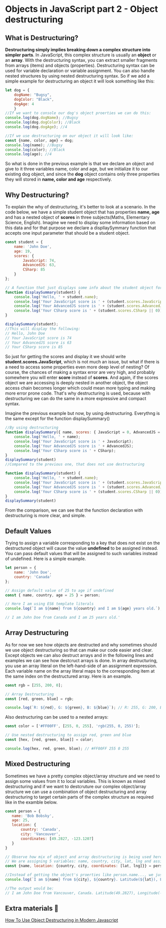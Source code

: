 # Objects in JavaScript part 2 - Object destructuring

## What is Destructuring?
**Destructuring simply implies breaking down a complex structure into simpler parts**. In JavaScript, this complex structure is usually an **object** or an **array**. With the destructuring syntax, you can extract smaller fragments from arrays (items) and objects (properties). Destructuring syntax can be used for variable declaration or variable assignment. You can also handle nested structures by using nested destructuring syntax. So if we add a simple example for destructuring an object it will look something like this:
```javascript
let dog = {
    dogName: "Bugsy",
    dogColor: "Black",
    dogAge: 4
    }
//If we want to console our dog's object proerties we can do this:
console.log(dog.dogName); //Bugsy
console.log(dog.dogColor); //Black
console.log(dog.dogAge); //4

//If we use destructuring on our object it will look like:
const {name, color, age} = dog;
console.log(name); //Bugsy
console.log(color); //Black
console.log(age); //4
```
So what is done in the previous example is that we declare an object and give to it three variables name, color and age, but we initialize it to our existing dog object, and since the **dog** object contains only three properties they will stored in **name, color and age** respectively.

## Why Destructuring?
To explain the why of destructuring, it's better to look at a scenario. In the code below, we have a simple student object that has properties **name, age** and has a nested object of **scores** in three subjects(Maths, Elementary Science, English). Imagine we need to display some information based on this data and for that purpose we declare a displlaySymmary function that accepts one input parameter that should be a student object. 

```javascript
const student = {
    name: 'John Doe',
    age: 19,
    scores: {
        JavaScript: 74,
        AdvancedJS: 63,
        CSharp: 85
    }
};

// A function that just displays some info about the student object for us.
function displaySummary(student) {
    console.log('Hello, ' + student.name);
    console.log('Your JavaScript score is ' + (student.scores.JavaScript || 0));
    console.log('Your AdvancedJS score is ' + (student.scores.AdvancedJS || 0));
    console.log('Your CSharp score is ' + (student.scores.CSharp || 0));
}

displaySummary(student);
//This will display the following:
// Hello, John Doe
// Your JavaScript score is 74
// Your AdvancedJS score is 63
// Your CSharp score is 85
```

So just for getting the scores and display it we should write **student.scores.JavaScript**, which is not much an issue, but what if there is a need to access some properties even more deep level of nesting? Of course, the chances of making a syntax error are very high, and probably somewhere you will enter **score** instead of **scores**. And again, if the scores object we are accessing is deeply nested in another object, the object access chain becomes longer which could mean more typing and making more error prone code. That's why destructuring is used, because with destructuring we can do the same in a more expressive and compact syntax.

Imagine the previous example but now, by using destructuring. Everythng is the same except for the function displaySummary()

```javascript
//By using destructuring
function displaySummary({ name, scores: { JavaScript = 0, AdvancedJS = 0, CSharp = 0 } }) {
    console.log('Hello, ' + name);
    console.log('Your JavaScript score is ' + JavaScript);
    console.log('Your AdvancedJS score is ' + AdvancedJS);
    console.log('Your CSharp score is ' + CSharp);
}
displaySummary(student)
//Compared to the previous one, that does not use destructuring

function displaySummary(student) {
    console.log('Hello, ' + student.name);
    console.log('Your JavaScript score is ' + (student.scores.JavaScript || 0));
    console.log('Your AdvancedJS score is ' + (student.scores.AdvancedJS || 0));
    console.log('Your CSharp score is ' + (student.scores.CSharp || 0));
}
displaySummary(student)
```
From the comparison, we can see that the function declaration with destructuring is more clear, and simple.

## Default Values
Trying to assign a variable corresponding to a key that does not exist on the destructured object will cause the value **undefined** to be assigned instead. You can pass default values that will be assigned to such variables instead of undefined. Here is a simple example.

```javascript
let person = {
    name: 'John Doe',
    country: 'Canada'
};

// Assign default value of 25 to age if undefined
const { name, country, age = 25 } = person;

// Here I am using ES6 template literals
console.log(`I am ${name} from ${country} and I am ${age} years old.`);

// I am John Doe from Canada and I am 25 years old.'
```
## Array Destructuring
As for now we see how objects are destructed and why sometimes should we use object destructuring so that can make our code easier and clear. Except objects we can also destruct arrays and in the following lines and examples we can see how destcruct arrays is done.
In array destructuring, you use an array literal on the left-hand-side of an assignment expression. Each variable name on the array literal maps to the corresponding item at the same index on the destructured array. Here is an example.
```javascript
const rgb = [255, 200, 0];

// Array Destructuring
const [red, green, blue] = rgb;

console.log(`R: ${red}, G: ${green}, B: ${blue}`); // R: 255, G: 200, B: 0
```
 Also destructuring can be used to a nested arrays:
 ```javascript
const color = ['#FF00FF', [255, 0, 255], 'rgb(255, 0, 255)'];

// Use nested destructuring to assign red, green and blue
const [hex, [red, green, blue]] = color;

console.log(hex, red, green, blue); // #FF00FF 255 0 255
```

## Mixed Destructuring
Sometimes we have a pretty complex object/array structure and we need to assign some values from it to local variables.
This is known as mixed destructuring and if we want to destcruture our complex object/array structure we can use a combination of object destructuring and array destructuring to target certain parts of the complex structure as required like in the examble below.
 ```javascript
const person = {
    name: 'Bob Bobsky',
    age: 25,
    location: {
        country: 'Canada',
        city: 'Vancouver',
        coordinates: [49.2827, -123.1207]
    }
}

// Observe how mix of object and array destructuring is being used here
// We are assigning 5 variables: name, country, city, lat, lng and assign them to our person object
const {name, location: {country, city, coordinates: [lat, lng]}} = person;

//Instead of getting the object's proerties like person.name..., we just use the variables from our destructuring of the person object
console.log(`I am ${name} from ${city}, ${country}. Latitude(${lat}), Longitude(${lng})`);

//The output would be:
// I am John Doe from Vancouver, Canada. Latitude(49.2827), Longitude(-123.1207)
```
## Extra materials &#x1F4D9;
[How To Use Object Destructuring in Modern Javascript](https://itnext.io/how-to-use-object-destructuring-in-modern-javascript-59758ebfb778)
